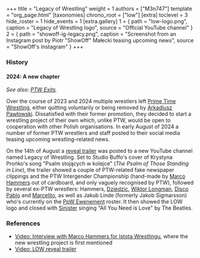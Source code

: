 +++
title = "Legacy of Wrestling"
weight = 1
authors = ["M3n747"]
template = "org_page.html"
[taxonomies]
chrono_root = ["low"]
[extra]
toclevel = 3
hide_roster = 1
hide_events = 1
[extra.gallery]
1 = { path = "low-logo.png", caption = "Legacy of Wrestling logo", source = "Official YouTube channel" }
2 = { path = "showoff-ig-legacy.png", caption = "Screenshot from an Instagram post by Piotr &quot;ShowOff&quot; Małecki teasing upcoming news", source = "ShowOff's Instagram" }
+++

### History

#### 2024: A new chapter

_See also: [PTW Exits](@/a/ptw-exits.md)._

Over the course of 2023 and 2024 multiple wrestlers left [Prime Time Wrestling](@/o/ptw.md), either quitting voluntarily or being removed by [Arkadiusz Pawłowski](@/w/pan-pawlowski.md).
Dissatisfied with their former promotion, they decided to start a wrestling project of their own which, unlike PTW, would be open to cooperation with other Polish organisations.
In early August of 2024 a number of former PTW wrestlers and staff posted to their social media teasing upcoming wrestling-related news.

On the 14th of August a [reveal trailer][reveal-trailer] was posted to a new YouTube channel named Legacy of Wrestling.
Set to Studio Buffo's cover of Krystyna Prońko's song "Psalm stojących w kolejce" (_The Psalm of Those Standing in Line_), the trailer showed a couple of PTW-related fake newspaper clippings and the PTW Intergender Championship (hand-made by [Marco Hammers](@/w/marco-hammers.md) out of cardboard, and only vaguely recognised by PTW), followed by several ex-PTW wrestlers: Hammers, [Dziedzic](@/w/dziedzic.md), [Wiktor Longman](@/w/wiktor-longman.md), [Disco Pablo](@/w/disco-pablo.md) and [Marcelito](@/w/marcelito.md), as well as Jakub Linde (formerly Jakob Sigmarsson) who's currently on the [PpW Ewenement](@/o/ppw.md) roster.
It then showed the LOW logo and closed with [Sinister](@/w/sinister.md) singing "All You Need is Love" by The Beatles.


### References

* [Video: Interview with Marco Hammers for Istota Wrestlingu](https://www.youtube.com/watch?v=B7FdcemONxk), where the new wrestling project is first mentioned
* [Video: LOW reveal trailer][reveal-trailer]

[reveal-trailer]: https://www.youtube.com/watch?v=_CvfCaElDK4
